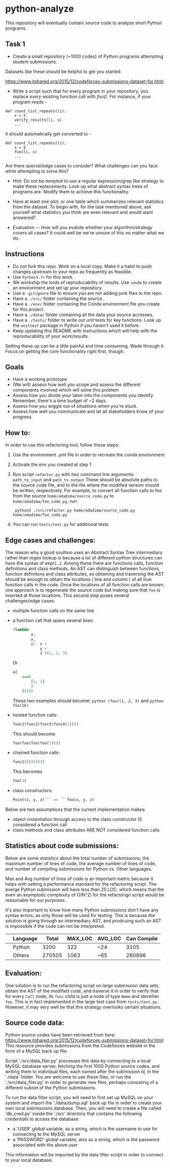 # python-analyze

This repository will eventually contain source code to analyze short Python programs.

## Task 1
- Create a small repository (~1000 codes) of Python programs attempting student submissions.

Datasets like these should be helpful to get you started.

https://www.itshared.org/2015/12/codeforces-submissions-dataset-for.html

- Write a script such that for every program in your repository, you replace *every* existing function call with *foo()*.
For instance, if your program reads -
```
def count_list_repeats(li):
    x = 5
    verify_results(li, x)
    ...
```
it should automatically get converted to -
```
def count_list_repeats(li):
    x = 5
    foo(li, x)
    ...
```
Are there special/edge cases to consider? What challenges can you face while attempting to solve this?

- Hint: Do not be tempted to use a regular expression/grep like strategy to make these replacements. Look up what abstract syntax trees of programs are. Modify them to achieve this functionality.

- Have at least one plot, or one table which summarizes relevant statistics from the dataset. To begin with, for the task mentioned above, ask yourself what statistics you think are even relevant and would want answered?

- Evaluation -- How will you evalute whether your algorithm/strategy covers all cases? It could well be we're unsure of this no matter what we do.

## Instructions
- Do not fork this repo. Work on a local copy. Make it a habit to push changes upstream to your repo as frequently as feasible.
- Use `Python3.7+` for this work.
- We workship the lords of reproducability of results. Use `conda` to create an environment and set up your repository. 
- Use a `.gitignore` file to ensure you are not adding junk files to the repo.
- Have a `./src/` folder containing the source.
- Have a `./env/` folder containing the Conda environment file you create for this project.
- Have a `./data/` folder containing all the data your source accesses.
- Have a `./tests/` folder to write out unit tests for key functions. Look up the `unittest` package in Python if you haven't used it before.
- Keep updating this README with instructions which will help with the reproducability of your work/results.

Setting these up can be a little painful and time consuming. Wade through it. Focus on getting the core functionality right first, though.



## Goals
- Have a working prototype
- (We will) assess how well you scope and assess the different components involved which will solve this problem
- Assess how you divide your labor into the components you identify. Remember, there's a time budget of ~2 days.
- Assess how you wiggle out of situations when you're stuck.
- Assess how well you communicate and let all stakeholders know of your progress.


## How to:

In order to use this refactoring tool, follow these steps:

1. Use the environment .yml file in order to recreate the conda environment
    
2. Activate the env you created at step 1
    
3. Run script `refactor.py` with two command line arguments: `path_to_input` and `path_to_output`
    These should be absolute paths to the source code file, and to the file where the modified version 
    should be written, respectively. For example, to convert all function calls to foo from
    the source `home/adadima/source_code.py` to `home/adadima/foo_code.py`, run: 
        
        python3 ./src/refactor.py home/adadima/source_code.py home/adadima/foo_code.py
        
4. You can run `tests/test.py` for additional tests

## Edge cases and challenges:

The reason why a good soultion uses an Abstract Syntax Tree intermediary rather than regex lookup is because a lot of different python structures can have the syntax of expr(...). Among these there are functions calls, function definitions and class methods. An AST can distinguish between functions, function defintions and class attributes, so obtaining and traversing the AST should be enough to obtain the locations ( line and column ) of all true function calls in the code. Once the locations of all function calls are known, one approach is to regenerate the source code but making sure that `foo` is inserted at those locations. This second step poses several challenges/edge cases:

- multiple function calls on the same line
- a function call that spans several lines:
   
    ```python      
    (lambda
            x,
            y,
            z:  x +
                y +
                z )(1, 2, 3)
    ```
    Or
    ```python
    a[
        sum(
            [1, 2]
            )
        ](16)
    ```
    These two examples should become: ```python (foo)(1, 2, 3)``` and ```python foo(16)```
    
- nested function calls:
    ```python
    func1(func2(func3(func4(1))))
    ```
    This should become 
    ```python 
    foo(foo(foo(foo(1))))
    ```
    
- chained function calls:
    ```python
    func1()()()(3)
    ```
    This becomes 
    ```python 
    foo(3)
    ```
    
- class constructors:
    ```python 
    Point(x, y, z)``` => ```foo(x, y, z)
    ```

Below are two assumptions that the current implementation makes:

- object instantiation through access to the class constructor IS considered a function call
- class methods and class attributes ARE NOT considered function calls

## Statistics about code submissions:

Below are some statistics about the total number of submissions, the maximum 
number of lines of code, the average number of lines of code, and number of
compiling submissions for Python vs. Other languages. 

Max and Avg number of lines of code is an important metric because it helps 
with setting a performance standard for the refactoring script. The averge 
Python submission will have less than 25 LOC, which means that the even an 
asymptotic complexity of O(N^2) for the refactorign script would be reasonable
for our purposes. 

It's also important to know how many Python submissions don't have any syntax errors, 
as only those will be used for testing. This is because the solution is going through
an intermediary AST, and prodcuing such an AST is impossible if the code can not be
interpreted.

|   | Language | Total  | MAX_LOC | AVG_LOC | Can Compile |
|---|----------|--------|---------|---------|-------------|
|   | Python   | 3200   | 322     | ~24     | 3105        |
|   | Others   | 270505 | 1063    | ~65     | 260896      |
    
## Evaluation:

One solution is to run the refactoring script on large submission data sets, obtain the AST of the modified code, and traverse it in order to verify that for every `Call` node, its `func` child is just a node of type `Name` and identifier `foo`. This is in fact implemented in the large test case from `tests/test.py`. However, it may very well be that this strategy overlooks certain situations. 

## Source code data:

Python source codes have been retrieved from here: https://www.itshared.org/2015/12/codeforces-submissions-dataset-for.html
This resource provides submissions from the Codeforces website in the form of a MySQL back up file. 

Script './src/data_filer.py' processes this data by connecting to a local MySQL database server, fetching the first 1000 Python source codes, and writing them to individual files, each named after the submission id, in the './data' folder. You are welcome to use these files, or run the './src/data_filer.py' in order to generate new files, perhaps consisting of a different subset of the Python submissions. 

To run the data filter script, you will need to first set up MySQL on your system and import the './data/dump.sql' back up file in order to create your own local submissions database. Then, you will need to create a file called 'db_cred.py' inside the './src' directory that contains the following credentials to access the database:
 
 - a 'USER' global variable, as a string, which is the username to use for connecting to the MySQL server
 - a 'PASSWORD' global variable, also as a string, which is the password associated with the above user
 
This information will be imported by the data filter script in order to connect to your local database.


